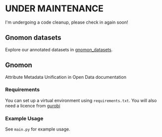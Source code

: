 # UNDER MAINTENANCE
I'm undergoing a code cleanup, please check in again soon!

## Gnomon datasets
Explore our annotated datasets in [gnomon_datasets](https://github.com/cchristodoulaki/gnomon/tree/main/gnomon_datasets).

## Gnomon
Attribute Metadata Unification in Open Data documentation

### Requirements
You can set up a virtual environment using `requirements.txt`. You will also need a licence from [gurobi](https://support.gurobi.com/hc/en-us)

### Example Usage
See `main.py` for example usage.

